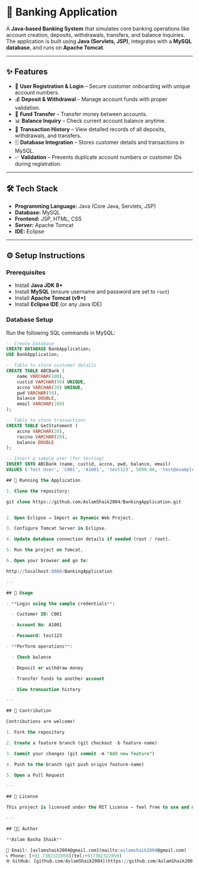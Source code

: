 # 🏦 Banking Application

A **Java-based Banking System** that simulates core banking operations like account creation, deposits, withdrawals, transfers, and balance inquiries.  
The application is built using **Java (Servlets, JSP)**, integrates with a **MySQL database**, and runs on **Apache Tomcat**.

---

## ✨ Features
- 🔑 **User Registration & Login** – Secure customer onboarding with unique account numbers.  
- 💰 **Deposit & Withdrawal** – Manage account funds with proper validation.  
- 🔄 **Fund Transfer** – Transfer money between accounts.  
- 📊 **Balance Inquiry** – Check current account balance anytime.  
- 🧾 **Transaction History** – View detailed records of all deposits, withdrawals, and transfers.  
- 🗄️ **Database Integration** – Stores customer details and transactions in MySQL.  
- ✅ **Validation** – Prevents duplicate account numbers or customer IDs during registration.  

---

## 🛠️ Tech Stack
- **Programming Language:** Java (Core Java, Servlets, JSP)  
- **Database:** MySQL  
- **Frontend:** JSP, HTML, CSS  
- **Server:** Apache Tomcat  
- **IDE:** Eclipse  

---

## ⚙️ Setup Instructions

### Prerequisites
- Install **Java JDK 8+**  
- Install **MySQL** (ensure username and password are set to `root`)  
- Install **Apache Tomcat (v9+)**  
- Install **Eclipse IDE** (or any Java IDE)

### Database Setup
Run the following SQL commands in MySQL:

```sql
-- Create Database
CREATE DATABASE BankApplication;
USE BankApplication;

-- Table to store customer details
CREATE TABLE ABCBank (
    name VARCHAR(100),
    custid VARCHAR(50) UNIQUE,
    accno VARCHAR(20) UNIQUE,
    pwd VARCHAR(50),
    balance DOUBLE,
    email VARCHAR(100)
);

-- Table to store transactions
CREATE TABLE GetStatement (
    accno VARCHAR(20),
    raccno VARCHAR(20),
    balance DOUBLE
);

-- Insert a sample user (for testing)
INSERT INTO ABCBank (name, custid, accno, pwd, balance, email)
VALUES ('Test User', 'C001', 'A1001', 'test123', 5000.00, 'test@example.com');

## 🚀 Running the Application

1. Clone the repository:

git clone https://github.com/AslamShaik2004/BankingApplication.git


2. Open Eclipse → Import as Dynamic Web Project.

3. Configure Tomcat Server in Eclipse.

4. Update database connection details if needed (root / root).

5. Run the project on Tomcat.

6. Open your browser and go to:

http://localhost:8080/BankingApplication

---

## 🚀 Usage

- **Login using the sample credentials**:

  - Customer ID: C001

  - Account No: A1001

  - Password: test123

- **Perform operations**:

  - Check balance

  - Deposit or withdraw money

  - Transfer funds to another account

  - View transaction history

---

## 🤝 Contribution

Contributions are welcome!

1. Fork the repository

2. Create a feature branch (git checkout -b feature-name)

3. Commit your changes (git commit -m "Add new feature")

4. Push to the branch (git push origin feature-name)

5. Open a Pull Request

---

## 📜 License

This project is licensed under the MIT License – feel free to use and modify it.

---

## 👨‍💻 Author

**Aslam Basha Shaik**

📧 Email: [aslamshaik2004@gmail.com](mailto:aslamshaik2004@gmail.com)  
📞 Phone: [+91 7382322850](tel:+917382322850)  
🌐 GitHub: [github.com/AslamShaik2004](https://github.com/AslamShaik2004)  
